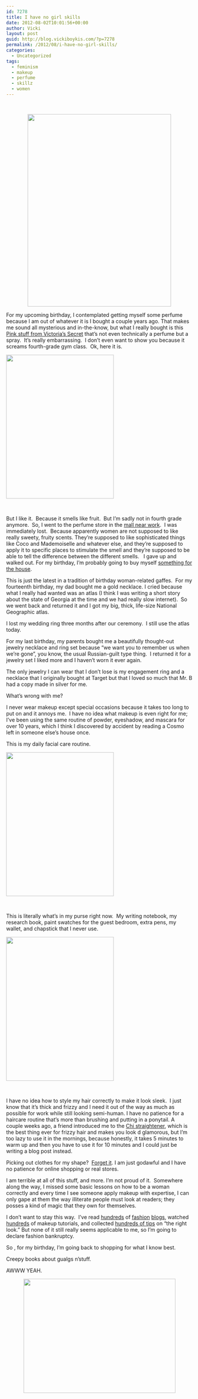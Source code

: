 ```yaml
---
id: 7278
title: I have no girl skills
date: 2012-08-02T10:01:56+00:00
author: Vicki
layout: post
guid: http://blog.vickiboykis.com/?p=7278
permalink: /2012/08/i-have-no-girl-skills/
categories:
  - Uncategorized
tags:
  - feminism
  - makeup
  - perfume
  - skillz
  - women
---
```

&nbsp;

<p style="text-align: center;">
  <a href="http://blog.vickiboykis.com/wp-content/uploads/2012/08/Woman-before-the-Mirror.jpeg"><img class="aligncenter  wp-image-7282" title="Woman-before-the-Mirror" src="http://blog.vickiboykis.com/wp-content/uploads/2012/08/Woman-before-the-Mirror.jpeg" alt="" width="388" height="519" /></a>
</p>

For my upcoming birthday, I contemplated getting myself some perfume because I am out of whatever it is I bought a couple years ago. That makes me sound all mysterious and in-the-know, but what I really bought is this <a href="http://www.victoriassecret.com/beauty/mists/fragrance-mist-victorias-secret-pink?ProductID=4852&CatalogueType=OLS" target="_blank">Pink stuff from Victoria&#8217;s Secret</a> that&#8217;s not even technically a perfume but a spray.  It&#8217;s really embarrassing.  I don&#8217;t even want to show you because it screams fourth-grade gym class.  Ok, here it is.

[<img class="aligncenter size-full wp-image-7281" title="IMG_20120802_073646" src="http://blog.vickiboykis.com/wp-content/uploads/2012/08/IMG_20120802_073646.jpeg" alt="" width="291" height="388" />](http://blog.vickiboykis.com/wp-content/uploads/2012/08/IMG_20120802_073646.jpeg)

&nbsp;

But I like it.  Because it smells like fruit.  But I&#8217;m sadly not in fourth grade anymore.  So, I went to the perfume store in the <a href="http://www.shopsatliberty.com/" target="_blank">mall near work</a>.  I was immediately lost.  Because apparently women are not supposed to like really sweety, fruity scents. They&#8217;re supposed to like sophisticated things like Coco and Mademoiselle and whatever else, and they&#8217;re supposed to apply it to specific places to stimulate the smell and they&#8217;re supposed to be able to tell the difference between the different smells.   I gave up and walked out. For my birthday, I&#8217;m probably going to buy myself <a href="http://www.amazon.com/DwellStudio-Zig-Lapis-Runner-9-Feet/dp/B0070UDLXG/ref=sr_1_31?s=home-garden&ie=UTF8&qid=1343602845&sr=1-31" target="_blank">something for the house</a>.

This is just the latest in a tradition of birthday woman-related gaffes.  For my fourteenth birthday, my dad bought me a gold necklace. I cried because what I really had wanted was an atlas (I think I was writing a short story about the state of Georgia at the time and we had really slow internet).  So we went back and returned it and I got my big, thick, life-size National Geographic atlas.

I lost my wedding ring three months after our ceremony.  I still use the atlas today.

For my last birthday, my parents bought me a beautifully thought-out jewelry necklace and ring set because &#8220;we want you to remember us when we&#8217;re gone&#8221;, you know, the usual Russian-guilt type thing.  I returned it for a jewelry set I liked more and I haven&#8217;t worn it ever again.

The only jewelry I can wear that I don&#8217;t lose is my engagement ring and a necklace that I originally bought at Target but that I loved so much that Mr. B had a copy made in silver for me.

What&#8217;s wrong with me?

I never wear makeup except special occasions because it takes too long to put on and it annoys me.  I have no idea what makeup is even right for me; I&#8217;ve been using the same routine of powder, eyeshadow, and mascara for over 10 years, which I think I discovered by accident by reading a Cosmo left in someone else&#8217;s house once.

This is my daily facial care routine.

[<img class="aligncenter size-full wp-image-7279" title="IMG_20120802_073659" src="http://blog.vickiboykis.com/wp-content/uploads/2012/08/IMG_20120802_073659.jpeg" alt="" width="291" height="388" />](http://blog.vickiboykis.com/wp-content/uploads/2012/08/IMG_20120802_073659.jpeg)

&nbsp;

This is literally what&#8217;s in my purse right now.  My writing notebook, my research book, paint swatches for the guest bedroom, extra pens, my wallet, and chapstick that I never use.

[<img class="aligncenter size-full wp-image-7283" title="IMG_20120802_073614" src="http://blog.vickiboykis.com/wp-content/uploads/2012/08/IMG_20120802_073614.jpeg" alt="" width="291" height="388" />](http://blog.vickiboykis.com/wp-content/uploads/2012/08/IMG_20120802_073614.jpeg)

&nbsp;

I have no idea how to style my hair correctly to make it look sleek.  I just know that it&#8217;s thick and frizzy and I need it out of the way as much as possible for work while still looking semi-human. I have no patience for a haircare routine that&#8217;s more than brushing and putting in a ponytail. A couple weeks ago, a friend introduced me to the <a href="http://www.ulta.com/ulta/browse/productDetail.jsp?productId=xlsImpprod4060123" target="_blank">Chi straightener</a>, which is the best thing ever for frizzy hair and makes you look d glamorous, but I&#8217;m too lazy to use it in the mornings, because honestly, it takes 5 minutes to warm up and then you have to use it for 10 minutes and I could just be writing a blog post instead.

Picking out clothes for my shape?  <a href="http://blog.vickiboykis.com/2010/09/please-help-me-look-less-like-gaga-and-more-like-coco/" target="_blank">Forget it</a>. I am just godawful and I have no patience for online shopping or real stores.

I am terrible at all of this stuff, and more. I&#8217;m not proud of it.  Somewhere along the way, I missed some basic lessons on how to be a woman correctly and every time I see someone apply makeup with expertise, I can only gape at them the way illiterate people must look at readers; they posses a kind of magic that they own for themselves.

I don&#8217;t want to stay this way.  I&#8217;ve read <a href="http://corporette.com/" target="_blank">hundreds</a> of <a href="http://frocksandfroufrou.com/" target="_blank">fashion</a> <a href="http://whatiwore2day.blogspot.com/" target="_blank">blogs</a>, watched <a href="https://www.google.com/search?sugexp=chrome,mod=2&sourceid=chrome&ie=UTF-8&q=youtube+makeup+tutorials" target="_blank">hundreds</a> of makeup tutorials, and collected <a href="http://www.amazon.com/Dress-Shaped-Dressing-Series-ebook/dp/B008JY6CQK" target="_blank">hundreds of tips</a> on &#8220;the right look.&#8221; But none of it still really seems applicable to me, so I&#8217;m going to declare fashion bankruptcy.

So , for my birthday, I&#8217;m going back to shopping for what I know best.

Creepy books about gualgs n&#8217;stuff.

AWWW YEAH.

<p style="text-align: center;">
  <a href="http://blog.vickiboykis.com/wp-content/uploads/2012/08/IMG_20120802_081627.jpg"><img class="aligncenter  wp-image-7285" title="IMG_20120802_081627" src="http://blog.vickiboykis.com/wp-content/uploads/2012/08/IMG_20120802_081627.jpg" alt="" width="411" height="308" /></a>
</p>

&nbsp;